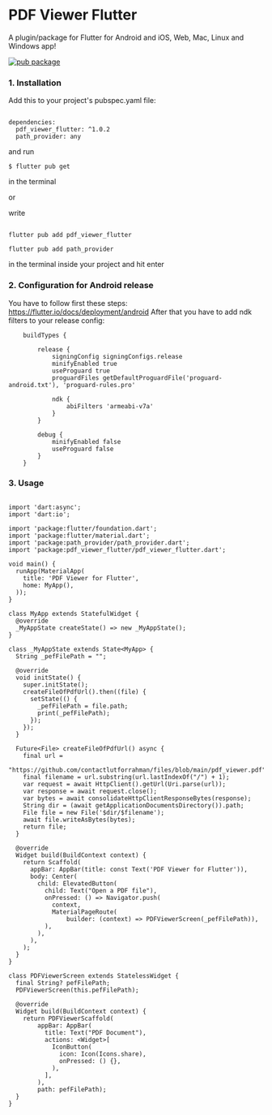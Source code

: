 # PDF Viewer Flutter

A plugin/package for Flutter for Android and iOS, Web, Mac, Linux and Windows app!

[![pub package](https://img.shields.io/pub/v/pdf_viewer_flutter.svg)](https://pub.dev/packages/pdf_viewer_flutter)

### 1. Installation

Add this to your project's pubspec.yaml file:


```

dependencies:
  pdf_viewer_flutter: ^1.0.2
  path_provider: any

```

and run

```
$ flutter pub get
```

in the terminal

or

write 

``` 

flutter pub add pdf_viewer_flutter

flutter pub add path_provider

```

in the terminal inside your project and hit enter

### 2. Configuration for Android release

You have to follow first these steps: https://flutter.io/docs/deployment/android
After that you have to add ndk filters to your release config:

```
    buildTypes {

        release {
            signingConfig signingConfigs.release
            minifyEnabled true
            useProguard true
            proguardFiles getDefaultProguardFile('proguard-android.txt'), 'proguard-rules.pro'

            ndk {
                abiFilters 'armeabi-v7a'
            }
        }

        debug {
            minifyEnabled false
            useProguard false
        }
    }

```

### 3. Usage

```

import 'dart:async';
import 'dart:io';

import 'package:flutter/foundation.dart';
import 'package:flutter/material.dart';
import 'package:path_provider/path_provider.dart';
import 'package:pdf_viewer_flutter/pdf_viewer_flutter.dart';

void main() {
  runApp(MaterialApp(
    title: 'PDF Viewer for Flutter',
    home: MyApp(),
  ));
}

class MyApp extends StatefulWidget {
  @override
  _MyAppState createState() => new _MyAppState();
}

class _MyAppState extends State<MyApp> {
  String _pefFilePath = "";

  @override
  void initState() {
    super.initState();
    createFileOfPdfUrl().then((file) {
      setState(() {
        _pefFilePath = file.path;
        print(_pefFilePath);
      });
    });
  }

  Future<File> createFileOfPdfUrl() async {
    final url =
        "https://github.com/contactlutforrahman/files/blob/main/pdf_viewer.pdf";
    final filename = url.substring(url.lastIndexOf("/") + 1);
    var request = await HttpClient().getUrl(Uri.parse(url));
    var response = await request.close();
    var bytes = await consolidateHttpClientResponseBytes(response);
    String dir = (await getApplicationDocumentsDirectory()).path;
    File file = new File('$dir/$filename');
    await file.writeAsBytes(bytes);
    return file;
  }

  @override
  Widget build(BuildContext context) {
    return Scaffold(
      appBar: AppBar(title: const Text('PDF Viewer for Flutter')),
      body: Center(
        child: ElevatedButton(
          child: Text("Open a PDF file"),
          onPressed: () => Navigator.push(
            context,
            MaterialPageRoute(
                builder: (context) => PDFViewerScreen(_pefFilePath)),
          ),
        ),
      ),
    );
  }
}

class PDFViewerScreen extends StatelessWidget {
  final String? pefFilePath;
  PDFViewerScreen(this.pefFilePath);

  @override
  Widget build(BuildContext context) {
    return PDFViewerScaffold(
        appBar: AppBar(
          title: Text("PDF Document"),
          actions: <Widget>[
            IconButton(
              icon: Icon(Icons.share),
              onPressed: () {},
            ),
          ],
        ),
        path: pefFilePath);
  }
}

```